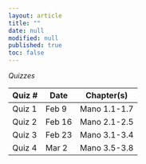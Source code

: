 ```yaml
---
layout: article
title: ""
date: null
modified: null
published: true
toc: false
---
```


*Quizzes*

Quiz #     | Date        | Chapter(s)
---------- | ----------- | --------
Quiz 1     | Feb 9       | Mano 1.1-1.7
Quiz 2     | Feb 16      | Mano 2.1-2.5
Quiz 3     | Feb 23      | Mano 3.1-3.4
Quiz 4     | Mar 2       | Mano 3.5-3.8
